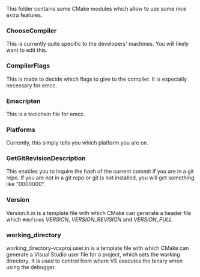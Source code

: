 This folder contains some CMake modules which allow to use some nice extra features.

### ChooseCompiler
This is currently quite specific to the developers' machines.
You will likely want to edit this.

### CompilerFlags
This is made to decide which flags to give to the compiler.
It is especially necessary for emcc.

### Emscripten
This is a toolchain file for emcc.

### Platforms
Currently, this simply tells you which platform you are on.

### GetGitRevisionDescription
This enables you to inquire the hash of the current commit if you are in a git repo.
If you are not in a git repo or git is not installed, you will get something like "0000000".

### Version
Version.h.in is a template file with which CMake can generate a header file which `#define`s
*VERSION*, *VERSION_REVISION* and *VERSION_FULL*

### working_directory
working_directory-vcxproj.user.in is a template file with which CMake can generate a Visual Studio
user file for a project, which sets the working directory. It is used to control from where VS
executes the binary when using the debugger.